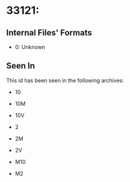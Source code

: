 # 33121: 

## Internal Files' Formats
- 0: Unknown

## Seen In

This id has been seen in the following archives:  

- 10  

- 10M  

- 10V  

- 2  

- 2M  

- 2V  

- M10  

- M2  
